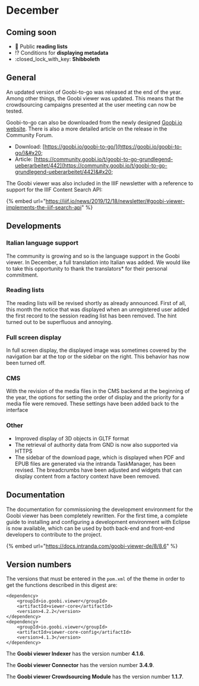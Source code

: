 # December

## Coming soon&#x20;

* :bookmark: Public **reading lists**
* :interrobang: Conditions for **displaying metadata**
* :closed\_lock\_with\_key: **Shibboleth**&#x20;

## General&#x20;

An updated version of Goobi-to-go was released at the end of the year. Among other things, the Goobi viewer was updated. This means that the crowdsourcing campaigns presented at the user meeting can now be tested.&#x20;

Goobi-to-go can also be downloaded from the newly designed [Goobi.io website](https://goobi.io/). There is also a more detailed article on the release in the Community Forum.&#x20;

* Download: [https://goobi.io/goobi-to-go/](https://goobi.io/goobi-to-go/)&#x20;
* Article: [https://community.goobi.io/t/goobi-to-go-grundlegend-ueberarbeitet/442](https://community.goobi.io/t/goobi-to-go-grundlegend-ueberarbeitet/442)&#x20;

The Goobi viewer was also included in the IIIF newsletter with a reference to support for the IIIF Content Search API:

{% embed url="https://iiif.io/news/2019/12/18/newsletter/#goobi-viewer-implements-the-iiif-search-api" %}

## Developments&#x20;

### Italian language support&#x20;

The community is growing and so is the language support in the Goobi viewer. In December, a full translation into Italian was added. We would like to take this opportunity to thank the translators\* for their personal commitment.&#x20;

### Reading lists&#x20;

The reading lists will be revised shortly as already announced. First of all, this month the notice that was displayed when an unregistered user added the first record to the session reading list has been removed. The hint turned out to be superfluous and annoying.&#x20;

### Full screen display

In full screen display, the displayed image was sometimes covered by the navigation bar at the top or the sidebar on the right. This behavior has now been turned off.&#x20;

### CMS

With the revision of the media files in the CMS backend at the beginning of the year, the options for setting the order of display and the priority for a media file were removed. These settings have been added back to the interface&#x20;

### Other

* Improved display of 3D objects in GLTF format&#x20;
* The retrieval of authority data from GND is now also supported via HTTPS
* The sidebar of the download page, which is displayed when PDF and EPUB files are generated via the intranda TaskManager, has been revised. The breadcrumbs have been adjusted and widgets that can display content from a factory context have been removed.&#x20;

## Documentation&#x20;

The documentation for commissioning the development environment for the Goobi viewer has been completely rewritten. For the first time, a complete guide to installing and configuring a development environment with Eclipse is now available, which can be used by both back-end and front-end developers to contribute to the project.

{% embed url="https://docs.intranda.com/goobi-viewer-de/8/8.6" %}

## Version numbers&#x20;

The versions that must be entered in the `pom.xml` of the theme in order to get the functions described in this digest are:

```markup
<dependency>
    <groupId>io.goobi.viewer</groupId>
    <artifactId>viewer-core</artifactId>
    <version>4.2.2</version>
</dependency>
<dependency>
    <groupId>io.goobi.viewer</groupId>
    <artifactId>viewer-core-config</artifactId>
    <version>4.1.3</version>
</dependency>
```

The **Goobi viewer Indexer** has the version number **4.1.6**.&#x20;

The **Goobi viewer Connector** has the version number **3.4.9**.

The **Goobi viewer Crowdsourcing Module** has the version number **1.1.7**.
